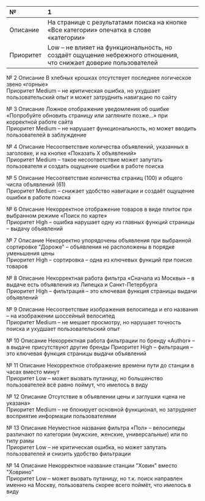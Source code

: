 
№ | 1 |  |
:----|:-------|:------:
Описание|На странице с результатами поиска на кнопке «Все категории» опечатка в слове «категории»||
Приоритет|Low – не влияет на функциональность, но создаёт ощущение небрежного отношения, что снижает доверие пользователей|| 	

№	2
Описание	В хлебных крошках отсутствует последнее логическое звено «горные»	
Приоритет	Medium – не критическая ошибка, но ухудшает пользовательский опыт и может затруднить навигацию по сайту	

№	3
Описание	Ложное отображение уведомления об ошибке «Попробуйте обновить страницу или загляните позже...» при корректной работе сайта 	
Приоритет	Medium – не нарушает функциональность, но может вводить пользователей в заблуждение	

№	4
Описание	Несоответствие количества объявлений, указанных в заголовке, и на кнопке «Показать X объявлений»	 
Приоритет	Medium – такое несоответствие может запутать пользователя и создать ощущение ошибки в работе поиска	

№	5
Описание	Несоответствие количества страниц (100) и общего числа объявлений (61)	
Приоритет	Medium – снижает удобство навигации и создаёт ощущение ошибки в работе поиска	

№	6
Описание	Некорректное отображение товаров в виде плиток при выбранном режиме «Поиск по карте»	
Приоритет	High – ошибка нарушает одну из главных функций страницы – выдачу объявлений	


№	7
Описание	Некорректно упорядочены объявления при выбранной сортировке "Дороже" – объявления не расположены в порядке уменьшения цены	
Приоритет	High – сортировка – одна из ключевых функций при поиске товаров	

№	8
Описание	Некорректная работа фильтра «Сначала из Москвы» – в выдаче есть объявления из Липецка и Санкт-Петербурга	
Приоритет	High – фильтрация – это ключевая функция страницы выдачи объявлений	

№	9
Описание	Несоответствие изображения велосипеда и его названия – на изображении шоссейный велосипед 	
Приоритет	Medium – не мешает просмотру, но нарушает точность поиска и ухудшает пользовательский опыт	

№	10
Описание	Некорректная работа фильтрации по бренду «Author» – в выдаче присутствуют другие бренды	
Приоритет	High – фильтрация – это ключевая функция страницы выдачи объявлений	

№	11
Описание	Некорректное отображение времени пути до станции в часах вместо минут	
Приоритет	Low – может вызвать путаницу, но большинство пользователей всё равно поймут, что имелось в виду	

№	12
Описание	Отсутствие в объявлении цены и заглушки «цена не указана»	
Приоритет	Medium – не блокирует основной функционал, но затрудняет восприятие информации пользователями	

№	13
Описание	Неуместное название фильтра «Пол» – велосипеды различают по категории (мужские, женские, универсальные) или по типу рамы	
Приоритет	Low – не критическая ошибка, но может запутать пользователей и снизить удобство фильтрации	

№	14
Описание	Некорректное название станции "Ховин" вместо "Ховрино"	
Приоритет	Low – может вызвать путаницу, но т.к. поиск направлен именно на Москву, пользователь скорее всего поймёт, что имелось в виду	
